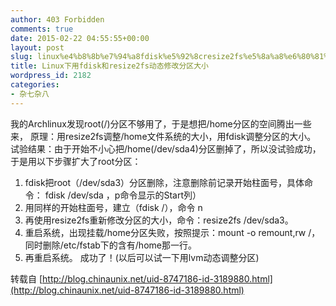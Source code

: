 ```yaml
---
author: 403 Forbidden
comments: true
date: 2015-02-22 04:55:55+00:00
layout: post
slug: linux%e4%b8%8b%e7%94%a8fdisk%e5%92%8cresize2fs%e5%8a%a8%e6%80%81%e4%bf%ae%e6%94%b9%e5%88%86%e5%8c%ba%e5%a4%a7%e5%b0%8f
title: Linux下用fdisk和resize2fs动态修改分区大小
wordpress_id: 2182
categories:
- 杂七杂八
---
```

我的Archlinux发现root(/)分区不够用了，于是想把/home分区的空间腾出一些来，
原理：用resize2fs调整/home文件系统的大小，用fdisk调整分区的大小。
试验结果：由于开始不小心把/home(/dev/sda4)分区删掉了，所以没试验成功，于是用以下步骤扩大了root分区：
1. fdisk把root（/dev/sda3）分区删除，注意删除前记录开始柱面号，具体命令：
fdisk /dev/sda ，p命令显示的Start列）
2. 用同样的开始柱面号，建立（fdisk /），命令 n
3. 再使用resize2fs重新修改分区的大小，命令：resize2fs /dev/sda3。
4. 重启系统，出现挂载/home分区失败，按照提示：mount -o remount,rw /，同时删除/etc/fstab下的含有/home那一行。
5. 再重启系统。
成功了！(以后可以试一下用lvm动态调整分区)

转载自 [http://blog.chinaunix.net/uid-8747186-id-3189880.html](http://blog.chinaunix.net/uid-8747186-id-3189880.html)
